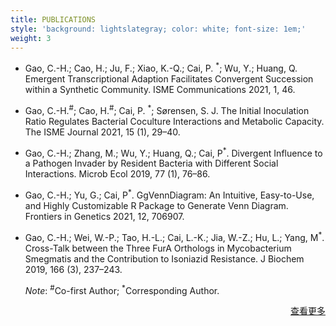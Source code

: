 ```yaml
---
title: PUBLICATIONS
style: 'background: lightslategray; color: white; font-size: 1em;'
weight: 3
---
```


- Gao, C.-H.; Cao, H.; Ju, F.; Xiao, K.-Q.; Cai, P. <sup>*</sup>; Wu, Y.; Huang, Q. Emergent Transcriptional Adaption Facilitates Convergent Succession within a Synthetic Community. ISME Communications 2021, 1, 46. 
- Gao, C.-H.<sup>#</sup>; Cao, H.<sup>#</sup>; Cai, P. <sup>*</sup>; Sørensen, S. J. The Initial Inoculation Ratio Regulates Bacterial Coculture Interactions and Metabolic Capacity. The ISME Journal 2021, 15 (1), 29–40.
- Gao, C.-H.; Zhang, M.; Wu, Y.; Huang, Q.; Cai, P<sup>*</sup>. Divergent Influence to a Pathogen Invader by Resident Bacteria with Different Social Interactions. Microb Ecol 2019, 77 (1), 76–86.
- Gao, C.-H.; Yu, G.; Cai, P<sup>*</sup>. GgVennDiagram: An Intuitive, Easy-to-Use, and Highly Customizable R Package to Generate Venn Diagram. Frontiers in Genetics 2021, 12, 706907.
- Gao, C.-H.; Wei, W.-P.; Tao, H.-L.; Cai, L.-K.; Jia, W.-Z.; Hu, L.; Yang, M<sup>*</sup>. Cross-Talk between the Three FurA Orthologs in Mycobacterium Smegmatis and the Contribution to Isoniazid Resistance. J Biochem 2019, 166 (3), 237–243.

  *Note*: <sup>#</sup>Co-first Author; <sup>*</sup>Corresponding Author.

<div style="text-align: right">

[查看更多](/publication/full-publication-list/)

</div>

